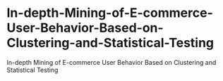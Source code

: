 # In-depth-Mining-of-E-commerce-User-Behavior-Based-on-Clustering-and-Statistical-Testing
In-depth Mining of E-commerce User Behavior Based on Clustering and Statistical Testing
